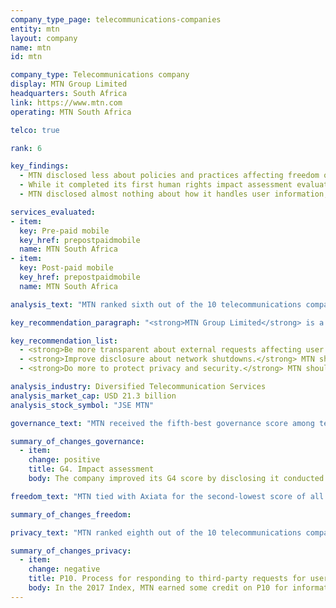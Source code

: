 ```yaml
---
company_type_page: telecommunications-companies
entity: mtn
layout: company
name: mtn
id: mtn

company_type: Telecommunications company
display: MTN Group Limited
headquarters: South Africa
link: https://www.mtn.com
operating: MTN South Africa

telco: true

rank: 6

key_findings:
  - MTN disclosed less about policies and practices affecting freedom of expression and privacy than most of its peers.
  - While it completed its first human rights impact assessment evaluating risks to users’ freedom of expression and privacy, MTN still lacked transparency about key policies affecting these rights, including how it handles government requests to shut down networks and to hand over user information.
  - MTN disclosed almost nothing about how it handles user information, including what it collects, shares, and for what purpose, as well as what steps it takes to keep user information secure.

services_evaluated:
- item:
  key: Pre-paid mobile
  key_href: prepostpaidmobile
  name: MTN South Africa
- item:
  key: Post-paid mobile
  key_href: prepostpaidmobile
  name: MTN South Africa

analysis_text: "MTN ranked sixth out of the 10 telecommunications companies evaluated, disclosing little about policies and practices affecting freedom of expression and privacy. In 2017, the company conducted its first human rights impact assessment evaluating freedom of expression and privacy risks associated with its products and services, resulting in an improved governance score in the 2018 Index. However, MTN’s privacy score declined due to less clear disclosure of how it responds to government requests for user information. While South African law prevents MTN South Africa from disclosing information about government requests for user information, MTN at the group level could still be much more transparent about many of its policies and practices that affect users’ freedom of expression and privacy."

key_recommendation_paragraph: "<strong>MTN Group Limited</strong> is a telecommunications company that serves markets in <a href=\"https://www.mtn.com/en/mtn-group/about-us/our-story/Pages/where-we-are.aspx\" target=\"_blank\">24 countries</a> in Africa and the Middle East. It offers voice and data services, and business services, such as cloud, infrastructure, network, software, and enterprise mobility."

key_recommendation_list:
  - <strong>Be more transparent about external requests affecting user rights.</strong> MTN should disclose information about government and private requests to restrict content or accounts, and about private requests for user information.
  - <strong>Improve disclosure about network shutdowns.</strong> MTN should disclose more information about how the company handles government network shutdowns, including making a clear commitment to push back against these types of requests.
  - <strong>Do more to protect privacy and security.</strong> MTN should be more transparent about how it handles user information, including how it keeps user information secure.

analysis_industry: Diversified Telecommunication Services
analysis_market_cap: USD 21.3 billion
analysis_stock_symbol: "JSE MTN"

governance_text: "MTN received the fifth-best governance score among telecommunications companies. It improved its governance score in the 2018 Index by disclosing it conducted human rights due diligence on its products and services (G4). The company disclosed an explicit commitment to freedom of expression and privacy as human rights (G1), and evidence of senior leadership oversight within the company on these issues (G2). However, the company fell short on other governance indicators: it disclosed a whistleblower program, but only for reporting cases of corruption and fraud (G3). Likewise, it lacked clear disclosure of whether it engages with stakeholders representing people whose freedom of expression and privacy are directly impacted by the company’s business (G5), or of a grievance and remedy mechanism allowing users to voice freedom of expression and privacy complaints (G6)."

summary_of_changes_governance:
  - item:
    change: positive
    title: G4. Impact assessment
    body: The company improved its G4 score by disclosing it conducted its first human rights impact assessment.

freedom_text: "MTN tied with Axiata for the second-lowest score of all telecommunications companies in the Freedom of Expression category, ahead of only Bharti Airtel.<br /><br /><strong>Content and account restriction requests:</strong> MTN was one of six telecommunications companies to disclose nothing about its process for handling government and private requests to block content or restrict user accounts (F5-F7). South African law does not prevent companies from disclosing information about how they handle these requests, nor does it prohibit them from publishing this data. <br /><br /><strong>Network management and shutdowns:</strong> MTN South Africa disclosed little about its network management and shutdown policies, on par with Airtel India and América Móvil’s Telcel (F9). The company disclosed a program enabling users to access Facebook without it counting towards their data cap, a practice known as “<a href=\"https://social.techcrunch.com/2017/04/16/wtf-is-zero-rating\" target=\"_blank\">zero rating</a>,” but disclosed no additional information about its network management practices (F9). MTN <a href=\"https://www.mtn.com/MTN%20Service%20Detail%20Report%20archive/MTN%20Group%20Sustainability%20Report%202016.pdf\" target=\"_blank\">committed</a> to notify users about network service disruptions when it is “safe and legal” to do so, and <a href=\"https://www.mtn.com/MTN%20Service%20Detail%20Report%20archive/MTN_Group_Sustainabilty_Report_2015.pdf\" target=\"_blank\">provided</a> an example of when it pushed back against a network shutdown request, though it fell short of making a clear and unequivocal commitment to push back against all such requests (F10).<br /><br /><strong>Identity policy:</strong> MTN South Africa did not disclose if it requires pre-paid mobile users to register their SIM card with the company using their government-issued identification. All mobile phone users in South Africa are <a href=\"http://www.internet.org.za/ricpci.html\" target=\"_blank\">legally required</a> to do so (F11)."

summary_of_changes_freedom:

privacy_text: "MTN ranked eighth out of the 10 telecommunications companies in the Privacy category, ahead of only Etisalat and Ooredoo.<br /><br /><strong>Handling of user information:</strong> MTN South Africa disclosed less than most of its peers about its handling of user information (P3-P8). It provided just minimal information about what types of user information it collects and why (P3, P5), and no information about what information it shares (P4), or for how long it retains user information (P6). It also did not disclose any options for users to control what information the company collects and uses (P7), or options for users to obtain all of the information the company holds on them (P8).<br /><br /><strong>Requests for user information:</strong> Like most telecommunications companies, MTN provided almost no information about how it handles government and private requests for user information (P10-P11). While the company <a href=\"http://www.mtn-investor.com/mtn_ar2012/gov-social.php\" target=\"_blank\">previously provided</a> information on how it carries out due diligence on government and private requests, researchers were unable to locate such information in current company disclosure. Companies in South Africa are <a href=\"http://www.internet.org.za/ricpci.html\" target=\"_blank\">prohibited</a> from publishing information about government requests for user information, including the fact that a request was made, but nothing prevents them from fully disclosing how they handle private requests and the number of these requests they receive and comply with. <br /><br /><strong>Security:</strong> MTN South Africa disclosed minimal information about its security policies, performing better than only Etisalat UAE and Ooredoo Qatar on these indicators (P13-P18). However, it was one of only two telecommunications companies (along with AT&T) to offer any disclosure on its processes for addressing security vulnerabilities (P14). Like most of its peers, MTN South Africa provided no information about its policies for responding in the event of a data breach (P15)."

summary_of_changes_privacy:
  - item:
    change: negative
    title: P10. Process for responding to third-party requests for user information
    body: In the 2017 Index, MTN earned some credit on P10 for information included in its 2013 Social and Ethics report explaining the company’s process for carrying out due diligence on government and private requests for user data. That same information is not included in the 2016 Social and Ethics report, hence the company lost credit in the 2018 Index.
---
```

